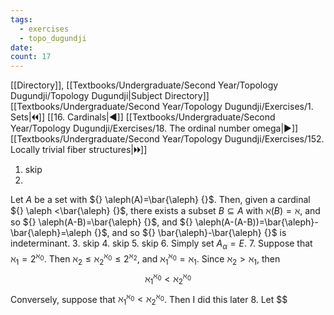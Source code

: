 ```yaml
---
tags:
  - exercises
  - topo_dugundji
date: 
count: 17
---
```

[[Directory]], [[Textbooks/Undergraduate/Second Year/Topology Dugundji/Topology Dugundji|Subject Directory]]
[[Textbooks/Undergraduate/Second Year/Topology Dugundji/Exercises/1. Sets|🞀🞀]] [[16. Cardinals|◀]] [[Textbooks/Undergraduate/Second Year/Topology Dugundji/Exercises/18. The ordinal number omega|▶]] [[Textbooks/Undergraduate/Second Year/Topology Dugundji/Exercises/152. Locally trivial fiber structures|🞂🞂]]
1. skip
2. 
Let $A$ be a set with ${} \aleph(A)=\bar{\aleph} {}$. Then, given a cardinal ${} \aleph <\bar{\aleph} {}$, there exists a subset ${} B \subseteq A {}$ with $\aleph(B)=\aleph {}$, and so ${} \aleph(A-B)=\bar{\aleph} {}$, and ${} \aleph(A-(A-B))=\bar{\aleph}-\bar{\aleph}=\aleph {}$, and so ${} \bar{\aleph}-\bar{\aleph} {}$ is indeterminant. 
3. skip
4. skip
5. skip
6. 
Simply set ${} A_{\alpha}=E {}$.
7. 
Suppose that ${} \aleph_{1}=2^{\aleph_{0}} {}$. Then ${} \aleph_{2} \leq \aleph_{2}^{\aleph_{0}}\leq 2^{\aleph_{2}} {}$, and $\aleph_{1}^{\aleph_{0}}=\aleph_{1} {}$. Since ${} \aleph_{2} > \aleph_{1} {}$, then
$$
\aleph_{1}^{\aleph_{0}} < \aleph_{2}^{\aleph_{0}}
$$
Conversely, suppose that $\aleph_{1}^{\aleph_{0}} < \aleph_{2}^{\aleph_{0}} {}$. Then I did this later
8. 
Let $$